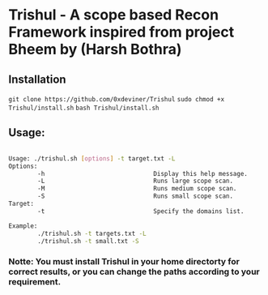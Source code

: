 # Trishul - A scope based Recon Framework inspired from project Bheem by (Harsh Bothra)

## Installation

`git clone https://github.com/0xdeviner/Trishul`
`sudo chmod +x Trishul/install.sh`
`bash Trishul/install.sh`

## Usage:
```bash

Usage: ./trishul.sh [options] -t target.txt -L 
Options:
        -h                              Display this help message.
        -L                              Runs large scope scan.
        -M                              Runs medium scope scan.
        -S                              Runs small scope scan.
Target:
        -t                              Specify the domains list.

Example:
        ./trishul.sh -t targets.txt -L
        ./trishul.sh -t small.txt -S
```


### Notte: You must install Trishul in your home directorty for correct results, or you can change the paths according to your requirement.


